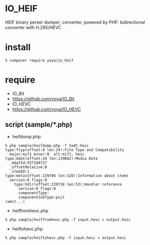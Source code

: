 IO_HEIF
======

HEIF binary perser dumper, converter, powered by PHP.
bidirectional converter with H.265/HEVC

# install

```
% composer require yoya/io_heif
```

# require

- IO_Bit
 - https://github.com/yoya/IO_Bit
- IO_HEVC
 - https://github.com/yoya/IO_HEVC

## script (sample/*.php)

- heifdump.php

```
% php sample/heifdump.php -f tedt.heic
type:ftyp(offset:0 len:24):File Type and Compatibility
  major:mif1 minor:0  alt:mif1, heic
type:mdat(offset:24 len:139682):Media Data
  _mdatId:557184717
  _offsetRelative:8
  _itemID:1
type:meta(offset:139706 len:328):Information about items
  version:0 flags:0
    type:hdlr(offset:139718 len:53):Handler reference
      version:0 flags:0
      componentType:
      componentSubType:pict
(omit...)
```

- heiffromhevc.php

```
% php sample/heiffromhevc.php -f input.hevc > output.heic
```

- heiftohevc.php

```
% php sample/heiftohevc.php -f input.heic > output.hevc
```

